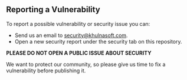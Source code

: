## Reporting a Vulnerability

To report a possible vulnerability or security issue you can:
- Send us an email to security@khulnasoft.com.
- Open a new security report under the security tab on this repository.

**PLEASE DO NOT OPEN A PUBLIC ISSUE ABOUT SECURITY**

We want to protect our community, so please give us time to fix a vulnerability
before publishing it.
